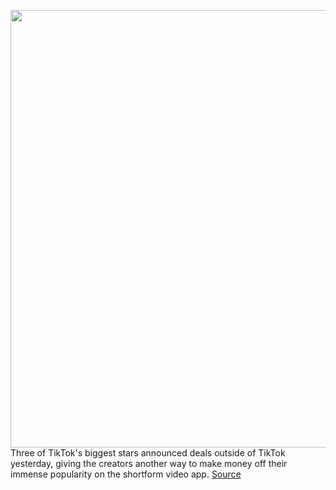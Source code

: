 <img src='https://cdn.vox-cdn.com/thumbor/yX639h7wKQNoEeBZs5o6Z_258iE=/0x0:800x832/1200x800/filters:focal(303x113:431x241)/cdn.vox-cdn.com/uploads/chorus_image/image/67087483/713_July_2020_Morphe_2_Sign_Up_Form_D_800x.0.jpg' width='700px' /><br/>
Three of TikTok's biggest stars announced deals outside of TikTok yesterday, giving the creators another way to make money off their immense popularity on the shortform video app.
<a href='https://www.theverge.com/2020/7/21/21332820/tiktok-deals-charli-dixie-damelio-morphe-addison-rae-spotify'> Source <a/>